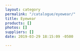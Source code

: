 ```yaml
---
layout: category
permalink: "/catalogue/eyewear/"
title: Eyewear
products: []
photos: []
suppliers: []
date: 2019-03-29 18:15:09 -0500

---
```

